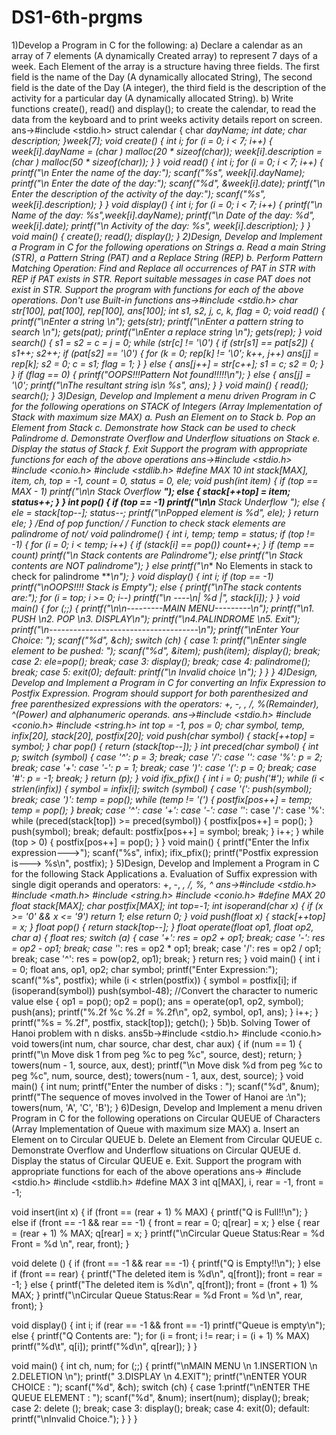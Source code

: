 # DS1-6th-prgms
1)Develop a Program in C for the following: 
a) Declare a calendar as an array of 7 elements (A dynamically Created array) 
to represent 7 days of a week. Each Element of the array is a structure 
having three fields. The first field is the name of the Day (A dynamically 
allocated String), The second field is the date of the Day (A integer), the 
third field is the description of the activity for a particular day (A 
dynamically allocated String). 
b) Write functions create(), read() and display(); to create the calendar, to 
read the data from the keyboard and to print weeks activity details report on 
screen.
ans->#include <stdio.h>
struct calendar
{
char *dayName;
int date;
char *description;
}week[7];
void create()
{
int i;
for (i = 0; i < 7; i++)
{
week[i].dayName = (char *) malloc(20 * sizeof(char));
week[i].description = (char *) malloc(50 * sizeof(char));
}
}
void read()
{
int i;
for (i = 0; i < 7; i++)
{
printf("\n Enter the name of the day:");
scanf("%s", week[i].dayName);
printf("\n Enter the date of the day:");
scanf("%d", &week[i].date);
printf("\n Enter the description of the activity of the 
day:");
scanf("%s", week[i].description);
}
}
void display()
{
int i;
for (i = 0; i < 7; i++)
{
printf("\n Name of the day: %s",week[i].dayName);
printf("\n Date of the day: %d", week[i].date);
printf("\n Activity of the day: %s", week[i].description);
}
}
void main()
{
create();
read();
display();
}
2)Design, Develop and Implement a Program in C for the following operations on Strings
a. Read a main String (STR), a Pattern String (PAT) and a Replace String (REP)
b. Perform Pattern Matching Operation: Find and Replace all occurrences of PAT in STR with REP if 
PAT exists in STR. Report suitable messages in case PAT does not exist in STR.
Support the program with functions for each of the above operations. Don't use Built-in functions
ans->#include <stdio.h>
char str[100], pat[100], rep[100], ans[100];
int s1, s2, j, c, k, flag = 0;
void read()
{
printf("\nEnter a string \n");
gets(str);
printf("\nEnter a pattern string to search \n");
gets(pat);
printf("\nEnter a replace string \n");
gets(rep);
}
void search()
{
s1 = s2 = c = j = 0;
while (str[c] != '\0')
{
if (str[s1] == pat[s2])
{
s1++;
s2++;
if (pat[s2] == '\0')
{
for (k = 0; rep[k] != '\0'; k++, j++)
ans[j] = rep[k];
s2 = 0;
c = s1;
flag = 1;
}
}
else
{
ans[j++] = str[c++];
s1 = c;
s2 = 0;
} 
} 
if (flag == 0)
{
printf("OOPS!!!Pattern Not found!!!!!\n");
}
else
{
ans[j] = '\0'; 
printf("\nThe resultant string is\n %s", ans);
}
} 
void main()
{
read();
search();
}
3)Design, Develop and Implement a menu driven Program in C for the following operations on STACK of 
Integers (Array Implementation of Stack with maximum size MAX)
a. Push an Element on to Stack
b. Pop an Element from Stack
c. Demonstrate how Stack can be used to check Palindrome
d. Demonstrate Overflow and Underflow situations on Stack
e. Display the status of Stack
f. Exit
Support the program with appropriate functions for each of the above operations
ans->#include <stdio.h>
#include <conio.h>
#include <stdlib.h>
#define MAX 10
int stack[MAX], item, ch, top = -1, count = 0, status = 0, ele;
void push(int item)
{
if (top == MAX - 1)
printf("\n\n*** Stack Overflow ***");
else
{
stack[++top] = item;
status++;
}
}
int pop()
{
if (top == -1)
printf("\n\n*** Stack Underflow ***");
else
{
ele = stack[top--];
status--;
printf("\nPopped element is %d", ele);
}
return ele;
} /*End of pop function*/
/* Function to check stack elements are palindrome of not*/
void palindrome()
{
int i, temp;
temp = status;
if (top != -1)
{
for (i = 0; i < temp; i++)
{
if (stack[i] == pop())
count++;
}
if (temp == count)
printf("\n Stack contents are Palindrome");
else
printf("\n Stack contents are NOT palindrome");
}
else
printf("\n*** No Elements in stack to check for palindrome 
***\n");
}
void display()
{
int i;
if (top == -1)
printf("\nOOPS!!!! Stack is Empty");
else
{
printf("\nThe stack contents are:");
for (i = top; i >= 0; i--)
printf("\n ----\n| %d |", stack[i]);
}
} 
void main()
{
for (;;)
{
printf("\n\n---------MAIN MENU---------\n");
printf("\n1. PUSH \n2. POP \n3. DISPLAY\n");
printf("\n4.PALINDROME \n5. Exit");
printf("\n-------------------------------------\n");
printf("\nEnter Your Choice: ");
scanf("%d", &ch);
switch (ch)
{
case 1:
printf("\nEnter single element to be pushed: ");
scanf("%d", &item);
push(item);
display();
break;
case 2:
ele=pop();
break;
case 3:
display();
break;
case 4:
palindrome();
break;
case 5:
exit(0);
default:
printf("\n Invalid choice \n");
}
}
}
4)Design, Develop and Implement a Program in C for converting an Infix Expression to Postfix Expression. 
Program should support for both parenthesized and free parenthesized expressions with the operators: +, -, 
*, /, %(Remainder), ^(Power) and alphanumeric operands.
ans->#include <stdio.h>
#include <conio.h>
#include <string.h>
int top = -1, pos = 0;
char symbol, temp, infix[20], stack[20], postfix[20];
void push(char symbol)
{
stack[++top] = symbol;
} 
char pop()
{
return (stack[top--]);
}
int preced(char symbol) 
{
int p;
switch (symbol)
{
case '^':
p = 3;
break;
case '/':
case '*':
case '%':
p = 2;
break;
case '+':
case '-':
p = 1;
break;
case ')':
case '(':
p = 0;
break;
case '#':
p = -1;
break;
}
return (p);
} 
void ifix_pfix()
{
int i = 0;
push('#');
while (i < strlen(infix))
{
symbol = infix[i];
switch (symbol)
{
case '(':
push(symbol);
break;
case ')':
temp = pop();
while (temp != '(')
{
postfix[pos++] = temp;
temp = pop();
}
break;
case '^':
case '+':
case '-':
case '*':
case '/':
case '%':
while (preced(stack[top]) >= preced(symbol))
{
postfix[pos++] = pop();
}
push(symbol);
break;
default:
postfix[pos++] = symbol;
break;
}
i++;
}
while (top > 0)
{
postfix[pos++] = pop();
}
} 
void main()
{
printf("Enter the Infix expression--->");
scanf("%s", infix);
ifix_pfix();
printf("Postfix expression is---> %s\n", postfix);
} 
5)Design, Develop and Implement a Program in C for the following Stack Applications
a. Evaluation of Suffix expression with single digit operands and operators: +, -, *, /, %, ^
ans->#include <stdio.h>
#include <math.h>
#include <string.h>
#include <conio.h>
#define MAX 20
float stack[MAX];
char postfix[MAX];
int top=-1;
int isoperand(char x) { 
if (x >= '0' && x <= '9')
return 1; 
else
return 0; 
} 
void push(float x) { 
stack[++top] = x;
}
float pop()
{ 
return stack[top--];
} 
float operate(float op1, float op2, char a) 
{ 
float res;
switch (a) 
{ 
case '+': res = op2 + op1; break; 
case '-': res = op2 - op1; break; 
case '*': res = op2 * op1; break; 
case '/': res = op2 / op1; break; 
case '^': res = pow(op2, op1); break;
} 
return res;
} 
void main() 
{ 
int i = 0; 
float ans, op1, op2; 
char symbol;
printf("Enter Expression:"); 
scanf("%s", postfix); 
while (i < strlen(postfix)) 
{ 
symbol = postfix[i];
if (isoperand(symbol)) 
push(symbol-48); //Convert the character to numeric value 
else
{ 
op1 = pop(); 
op2 = pop(); 
ans = operate(op1, op2, symbol); 
push(ans); 
printf("%.2f %c %.2f = %.2f\n", op2, symbol, op1, ans); 
} 
i++;
} 
printf("%s = %.2f", postfix, stack[top]);
getch();
} 
5b)b. Solving Tower of Hanoi problem with n disks.
ans5b->#include <stdio.h>
#include <conio.h>
void towers(int num, char source, char dest, char aux)
{
if (num == 1)
{
printf("\n Move disk 1 from peg %c to peg %c", source, 
dest);
return;
}
towers(num - 1, source, aux, dest);
printf("\n Move disk %d from peg %c to peg %c", num, source, 
dest);
towers(num - 1, aux, dest, source);
}
void main()
{
int num;
printf("Enter the number of disks : ");
scanf("%d", &num);
printf("The sequence of moves involved in the Tower of Hanoi are 
:\n");
towers(num, 'A', 'C', 'B');
}
6)Design, Develop and Implement a menu driven Program in C for the following operations on Circular 
QUEUE of Characters (Array Implementation of Queue with maximum size MAX) 
a. Insert an Element on to Circular QUEUE 
b. Delete an Element from Circular QUEUE
c. Demonstrate Overflow and Underflow situations on Circular QUEUE 
d. Display the status of Circular QUEUE
e. Exit.
Support the program with appropriate functions for each of the above operations
ans->
#include <stdio.h>
#include <stdlib.h>
#define MAX 3
int q[MAX], i, rear = -1, front = -1;

void insert(int x)
{
    if (front == (rear + 1) % MAX)
    {
        printf("Q is Full!!\n");
    }
    else if (front == -1 && rear == -1)
    {
        front = rear = 0;
        q[rear] = x;
    }
    else
    {
        rear = (rear + 1) % MAX;
        q[rear] = x;
    }
    printf("\nCircular Queue Status:Rear = %d Front = %d \n", rear, front);
}

void delete ()
{
    if (front == -1 && rear == -1)
    {
        printf("Q is Empty!!\n");
    }
    else if (front == rear)
    {
        printf("The deleted item is %d\n", q[front]);
        front = rear = -1;
    }
    else
    {
        printf("The deleted item is %d\n", q[front]);
        front = (front + 1) % MAX;
    }
    printf("\nCircular Queue Status:Rear = %d Front = %d \n", rear, front);
}

void display()
{
    int i;
    if (rear == -1 && front == -1)
        printf("Queue is empty\n");
    else
    {
        printf("Q Contents are: ");
        for (i = front; i != rear; i = (i + 1) % MAX)
            printf("%d\t", q[i]);
        printf("%d\n", q[rear]);
    }
}

void main()
{
    int ch, num;
    for (;;)
    {
        printf("\nMAIN MENU \n 1.INSERTION \n 2.DELETION \n"); 
        printf(" 3.DISPLAY \n 4.EXIT");
        printf("\nENTER YOUR CHOICE : ");
        scanf("%d", &ch);
        switch (ch)
        {
            case 1:printf("\nENTER THE QUEUE ELEMENT : ");
                   scanf("%d", &num);
                   insert(num);
                   display();
                   break;
            case 2: delete (); 
                    break;
            case 3: display(); 
                    break;
            case 4: exit(0); 
            default: printf("\nInvalid Choice.");
        } 
    } 
}

